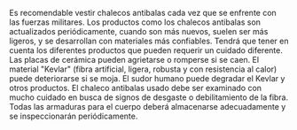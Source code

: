 [Title]: # (Encuentro con la milicia)
[Order]: # (2)

Es recomendable vestir chalecos antibalas cada vez que se enfrente con las fuerzas militares. Los productos como los chalecos antibalas son actualizados periódicamente, cuando son más nuevos, suelen ser más ligeros, y se desarrollan con materiales más confiables. Tendrá que tener en cuenta los diferentes productos que pueden requerir un cuidado diferente. Las placas de cerámica pueden agrietarse o romperse si se caen. El material "Kevlar" (fibra artificial, ligera, robusta y con resistencia al calor) puede deteriorarse si se moja. El sudor humano puede degradar el Kevlar y otros productos. El chaleco antibalas usado debe ser examinado con mucho cuidado en busca de signos de desgaste o debilitamiento de la fibra. Todas las armaduras para el cuerpo deberá almacenarse adecuadamente y se inspeccionarán periódicamente.